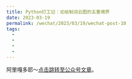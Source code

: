 ```yaml
---
title: Python打工记：论绘制词云图的五重境界
date: 2023-03-19
permalink: /wechat/2023/03/19/wechat-post-10
tags:
  - 
  - 
  - 
  - 
---
```


阿里嘎多耶～[点击跳转至公众号文章](http://mp.weixin.qq.com/s?__biz=MzkxNjM0MzQ0MQ==&mid=2247484562&idx=1&sn=4bf8104060fe5c6662ed9ef972403a10&chksm=c1501b6cf627927a9cadca1dd8b458211721a21d21ff3594cd219802129b4f4319dd676f402c#rd)。